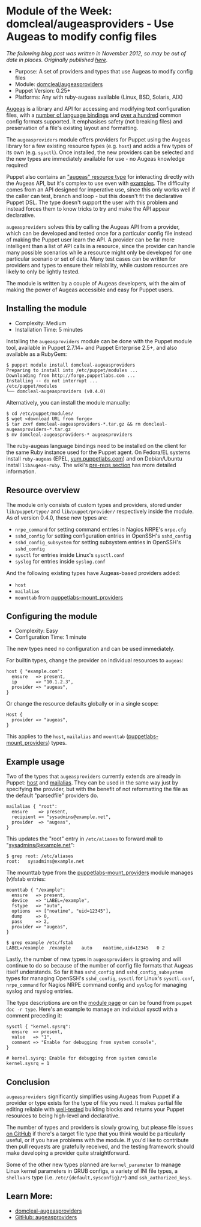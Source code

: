 # Module of the Week: domcleal/augeasproviders - Use Augeas to modify config files

_The following blog post was written in November 2012, so may be out of date in
places.  Originally published
[here](http://puppetlabs.com/blog/module-of-the-week-domclealaugeasproviders/)._

   * Purpose: A set of providers and types that use Augeas to modify config files
   * Module: [domcleal/augeasproviders](http://forge.puppetlabs.com/domcleal/augeasproviders)
   * Puppet Version: 0.25+
   * Platforms: Any with ruby-augeas available (Linux, BSD, Solaris, AIX)

[Augeas](http://augeas.net) is a library and API for accessing and modifying text configuration files, with a [number of language bindings](http://www.augeas.net/download.html) and [over a hundred](http://git.fedorahosted.org/cgit/augeas.git/tree/lenses) common config formats supported.  It emphasises safety (not breaking files) and preservation of a file's existing layout and formatting.

The `augeasproviders` module offers providers for Puppet using the Augeas library for a few existing resource types (e.g. `host`) and adds a few types of its own (e.g. `sysctl`).  Once installed, the new providers can be selected and the new types are immediately available for use - no Augeas knowledge required!

Puppet also contains an ["augeas" resource type](http://docs.puppetlabs.com/references/stable/type.html#augeas) for interacting directly with the Augeas API, but it's complex to use even with [examples](http://projects.puppetlabs.com/projects/puppet/wiki/Puppet_Augeas#Working+Examples).  The difficulty comes from an API designed for imperative use, since this only works well if the caller can test, branch and loop - but this doesn't fit the declarative Puppet DSL.  The type doesn't support the user with this problem and instead forces them to know tricks to try and make the API appear declarative.

`augeasproviders` solves this by calling the Augeas API from a provider, which can be developed and tested once for a particular config file instead of making the Puppet user learn the API.  A provider can be far more intelligent than a list of API calls in a resource, since the provider can handle many possible scenarios while a resource might only be developed for one particular scenario or set of data.  Many test cases can be written for providers and types to ensure their reliability, while custom resources are likely to only be lightly tested.

The module is written by a couple of Augeas developers, with the aim of making the power of Augeas accessible and easy for Puppet users.


## Installing the module
   * Complexity: Medium
   * Installation Time: 5 minutes

Installing the `augeasproviders` module can be done with the Puppet module tool, available in Puppet 2.7.14+ and Puppet Enterprise 2.5+, and also available as a RubyGem:

    $ puppet module install domcleal-augeasproviders
    Preparing to install into /etc/puppet/modules ...
    Downloading from http://forge.puppetlabs.com ...
    Installing -- do not interrupt ...
    /etc/puppet/modules
    └── domcleal-augeasproviders (v0.4.0)

Alternatively, you can install the module manually:

    $ cd /etc/puppet/modules/
    $ wget <download URL from forge>
    $ tar zxvf domcleal-augeasproviders-*.tar.gz && rm domcleal-augeasproviders-*.tar.gz
    $ mv domcleal-augeasproviders-* augeasproviders

The ruby-augeas language bindings need to be installed on the client for the same Ruby instance used for the Puppet agent.  On Fedora/EL systems install `ruby-augeas` (EPEL, [yum.puppetlabs.com](http://yum.puppetlabs.com)) and on Debian/Ubuntu install `libaugeas-ruby`.  The wiki's [pre-reqs section](http://projects.puppetlabs.com/projects/puppet/wiki/Puppet_Augeas#Pre-requisites) has more detailed information.


## Resource overview

The module only consists of custom types and providers, stored under `lib/puppet/type/` and `lib/puppet/provider/` respectively inside the module.  As of version 0.4.0, these new types are:

   * `nrpe_command` for setting command entries in Nagios NRPE's `nrpe.cfg`
   * `sshd_config` for setting configuration entries in OpenSSH's `sshd_config`
   * `sshd_config_subsystem` for setting subsystem entries in OpenSSH's `sshd_config`
   * `sysctl` for entries inside Linux's `sysctl.conf`
   * `syslog` for entries inside `syslog.conf`

And the following existing types have Augeas-based providers added:

   * `host`
   * `mailalias`
   * `mounttab` from [puppetlabs-mount_providers](http://forge.puppetlabs.com/puppetlabs/mount_providers)


## Configuring the module
   * Complexity: Easy
   * Configuration Time: 1 minute

The new types need no configuration and can be used immediately.

For builtin types, change the provider on individual resources to `augeas`:

    host { "example.com":
      ensure   => present,
      ip       => "10.1.2.3",
      provider => "augeas",
    }

Or change the resource defaults globally or in a single scope:

    Host {
      provider => "augeas",
    }

This applies to the `host`, `mailalias` and `mounttab` ([puppetlabs-mount_providers](http://forge.puppetlabs.com/puppetlabs/mount_providers)) types.


## Example usage

Two of the types that `augeasproviders` currently extends are already in Puppet: [host](http://docs.puppetlabs.com/references/stable/type.html#host) and [mailalias](http://docs.puppetlabs.com/references/stable/type.html#mailalias).  They can be used in the same way just by specifying the provider, but with the benefit of not reformatting the file as the default "parsedfile" providers do.

    mailalias { "root":
      ensure    => present,
      recipient => "sysadmins@example.net",
      provider  => "augeas",
    }

This updates the "root" entry in `/etc/aliases` to forward mail to "sysadmins@example.net":

    $ grep root: /etc/aliases
    root:	sysadmins@example.net

The mounttab type from the [puppetlabs-mount_providers](http://forge.puppetlabs.com/puppetlabs/mount_providers) module manages (v)fstab entries:

    mounttab { "/example":
      ensure   => present,
      device   => "LABEL=/example",
      fstype   => "auto",
      options  => ["noatime", "uid=12345"],
      dump     => 0,
      pass     => 2,
      provider => "augeas",
    }

    $ grep example /etc/fstab
    LABEL=/example	/example	auto	noatime,uid=12345	0 2

Lastly, the number of new types in `augeasproviders` is growing and will continue to do so because of the number of config file formats that Augeas itself understands.  So far it has `sshd_config` and `sshd_config_subsystem` types for managing OpenSSH's `sshd_config`, `sysctl` for Linux's `sysctl.conf`, `nrpe_command` for Nagios NRPE command config and `syslog` for managing syslog and rsyslog entries.

The type descriptions are on the [module page](http://forge.puppetlabs.com/domcleal/augeasproviders) or can be found from `puppet doc -r type`.  Here's an example to manage an individual sysctl with a comment preceding it:

    sysctl { "kernel.sysrq":
      ensure  => present,
      value   => "1",
      comment => "Enable for debugging from system console",
    }

    # kernel.sysrq: Enable for debugging from system console
    kernel.sysrq = 1


## Conclusion

`augeasproviders` significantly simplifies using Augeas from Puppet if a provider or type exists for the type of file you need.  It makes partial file editing reliable with [well-tested](http://m0dlx.com/blog/Testing_techniques_for_Puppet_providers_using_Augeas.html) building blocks and returns your Puppet resources to being high-level and declarative.

The number of types and providers is slowly growing, but please file issues [on GitHub](http://github.com/domcleal/augeasproviders/issues) if there's a target file type that you think would be particularly useful, or if you have problems with the module.  If you'd like to contribute then pull requests are gratefully received, and the testing framework should make developing a provider quite straightforward.

Some of the other new types planned are `kernel_parameter` to manage Linux kernel parameters in GRUB configs, a variety of INI file types, a `shellvars` type (i.e. `/etc/{default,sysconfig}/*`) and `ssh_authorized_keys`.


## Learn More:

   * [domcleal-augeasproviders](http://forge.puppetlabs.com/domcleal/augeasproviders)
   * [GitHub: augeasproviders](https://github.com/domcleal/augeasproviders)

